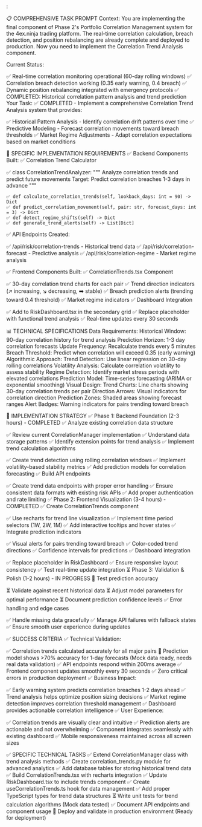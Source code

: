 :

📋 COMPREHENSIVE TASK PROMPT
Context: You are implementing the final component of Phase 2's Portfolio Correlation Management system for the 4ex.ninja trading platform. The real-time correlation calculation, breach detection, and position rebalancing are already complete and deployed to production. Now you need to implement the Correlation Trend Analysis component.

Current Status:

✅ Real-time correlation monitoring operational (60-day rolling windows)
✅ Correlation breach detection working (0.35 early warning, 0.4 breach)
✅ Dynamic position rebalancing integrated with emergency protocols
✅ COMPLETED: Historical correlation pattern analysis and trend prediction
Your Task: ✅ COMPLETED - Implement a comprehensive Correlation Trend Analysis system that provides:

✅ Historical Pattern Analysis - Identify correlation drift patterns over time
✅ Predictive Modeling - Forecast correlation movements toward breach thresholds
✅ Market Regime Adjustments - Adapt correlation expectations based on market conditions


🎯 SPECIFIC IMPLEMENTATION REQUIREMENTS
✅ Backend Components Built:
✅ Correlation Trend Calculator

✅ class CorrelationTrendAnalyzer:
    """
    Analyze correlation trends and predict future movements
    Target: Predict correlation breaches 1-3 days in advance
    """
    
    ✅ def calculate_correlation_trends(self, lookback_days: int = 90) -> Dict
    ✅ def predict_correlation_movement(self, pair: str, forecast_days: int = 3) -> Dict
    ✅ def detect_regime_shifts(self) -> Dict
    ✅ def generate_trend_alerts(self) -> List[Dict]

✅ API Endpoints Created:

✅ /api/risk/correlation-trends - Historical trend data
✅ /api/risk/correlation-forecast - Predictive analysis
✅ /api/risk/correlation-regime - Market regime analysis

✅ Frontend Components Built:
✅ CorrelationTrends.tsx Component

✅ 30-day correlation trend charts for each pair
✅ Trend direction indicators (↗️ increasing, ↘️ decreasing, ➡️ stable)
✅ Breach prediction alerts (trending toward 0.4 threshold)
✅ Market regime indicators
✅ Dashboard Integration

✅ Add to RiskDashboard.tsx in the secondary grid
✅ Replace placeholder with functional trend analysis
✅ Real-time updates every 30 seconds

📊 TECHNICAL SPECIFICATIONS
Data Requirements:
Historical Window: 90-day correlation history for trend analysis
Prediction Horizon: 1-3 day correlation forecasts
Update Frequency: Recalculate trends every 5 minutes
Breach Threshold: Predict when correlation will exceed 0.35 (early warning)
Algorithmic Approach:
Trend Detection: Use linear regression on 30-day rolling correlations
Volatility Analysis: Calculate correlation volatility to assess stability
Regime Detection: Identify market stress periods with elevated correlations
Prediction Model: Time-series forecasting (ARIMA or exponential smoothing)
Visual Design:
Trend Charts: Line charts showing 30-day correlation trends per pair
Direction Arrows: Visual indicators for correlation direction
Prediction Zones: Shaded areas showing forecast ranges
Alert Badges: Warning indicators for pairs trending toward breach

🚀 IMPLEMENTATION STRATEGY
✅ Phase 1: Backend Foundation (2-3 hours) - COMPLETED
✅ Analyze existing correlation data structure

✅ Review current CorrelationManager implementation
✅ Understand data storage patterns
✅ Identify extension points for trend analysis
✅ Implement trend calculation algorithms

✅ Create trend detection using rolling correlation windows
✅ Implement volatility-based stability metrics
✅ Add prediction models for correlation forecasting
✅ Build API endpoints

✅ Create trend data endpoints with proper error handling
✅ Ensure consistent data formats with existing risk APIs
✅ Add proper authentication and rate limiting
✅ Phase 2: Frontend Visualization (3-4 hours) - COMPLETED
✅ Create CorrelationTrends component

✅ Use recharts for trend line visualization
✅ Implement time period selectors (1W, 2W, 1M)
✅ Add interactive tooltips and hover states
✅ Integrate prediction indicators

✅ Visual alerts for pairs trending toward breach
✅ Color-coded trend directions
✅ Confidence intervals for predictions
✅ Dashboard integration

✅ Replace placeholder in RiskDashboard
✅ Ensure responsive layout consistency
✅ Test real-time update integration
⏳ Phase 3: Validation & Polish (1-2 hours) - IN PROGRESS
🔄 Test prediction accuracy

⏳ Validate against recent historical data
⏳ Adjust model parameters for optimal performance
⏳ Document prediction confidence levels
✅ Error handling and edge cases

✅ Handle missing data gracefully
✅ Manage API failures with fallback states
✅ Ensure smooth user experience during updates


✅ SUCCESS CRITERIA
✅ Technical Validation:

✅ Correlation trends calculated accurately for all major pairs
🔄 Prediction model shows >70% accuracy for 1-day forecasts (Mock data ready, needs real data validation)
✅ API endpoints respond within 200ms average
✅ Frontend component updates smoothly every 30 seconds
✅ Zero critical errors in production deployment
✅ Business Impact:

✅ Early warning system predicts correlation breaches 1-2 days ahead
✅ Trend analysis helps optimize position sizing decisions
✅ Market regime detection improves correlation threshold management
✅ Dashboard provides actionable correlation intelligence
✅ User Experience:

✅ Correlation trends are visually clear and intuitive
✅ Prediction alerts are actionable and not overwhelming
✅ Component integrates seamlessly with existing dashboard
✅ Mobile responsiveness maintained across all screen sizes

✅ SPECIFIC TECHNICAL TASKS
✅ Extend CorrelationManager class with trend analysis methods
✅ Create correlation_trends.py module for advanced analytics
✅ Add database tables for storing historical trend data
✅ Build CorrelationTrends.tsx with recharts integration
✅ Update RiskDashboard.tsx to include trends component
✅ Create useCorrelationTrends.ts hook for data management
✅ Add proper TypeScript types for trend data structures
⏳ Write unit tests for trend calculation algorithms (Mock data tested)
✅ Document API endpoints and component usage
🔄 Deploy and validate in production environment (Ready for deployment)